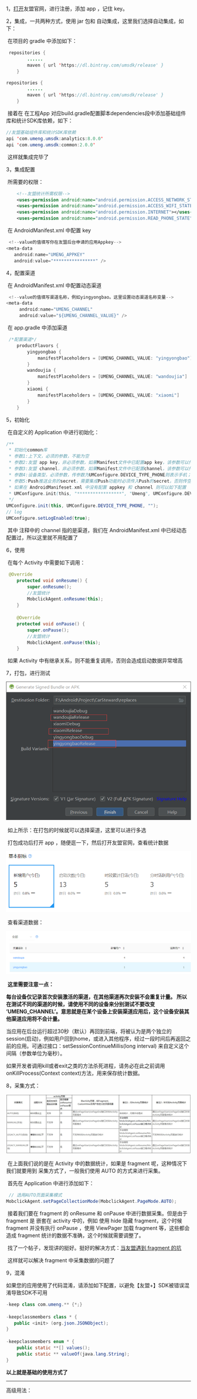 1，[打开](https://www.umeng.com/)友盟官网，进行注册，添加 app ，记住 key。

2，集成，一共两种方式，使用 jar 包和 自动集成，这里我们选择自动集成，如下：

​	在项目的 gradle 中添加如下：

```java
 repositories {
        ......
        maven { url 'https://dl.bintray.com/umsdk/release' }
    }
```

```java
repositories {
        ......
        maven { url 'https://dl.bintray.com/umsdk/release' }
    }
```

​	接着在 在工程App 对应build.gradle配置脚本dependencies段中添加基础组件库和统计SDK库依赖，如下：

```java
//友盟基础组件库和统计SDK库依赖
api 'com.umeng.umsdk:analytics:8.0.0'
api 'com.umeng.umsdk:common:2.0.0'
```

​	这样就集成完毕了

3，集成配置

​	所需要的权限：

```xml
    <!--友盟统计所需权限-->
    <uses-permission android:name="android.permission.ACCESS_NETWORK_STATE"></uses-permission>
    <uses-permission android:name="android.permission.ACCESS_WIFI_STATE" />
    <uses-permission android:name="android.permission.INTERNET"></uses-permission>
    <uses-permission android:name="android.permission.READ_PHONE_STATE"></uses-permission>
```

​	在 AndroidManifest.xml 中配置 key

```java
 <!--value的值填写你在友盟后台申请的应用Appkey-->
<meta-data
   android:name="UMENG_APPKEY"
   android:value="****************" />
```

4，配置渠道

​	在 AndroidManifest.xml 中配置动态渠道

```java
 <!--value的值填写渠道名称，例如yingyongbao。这里设置动态渠道名称变量-->
<meta-data
     android:name="UMENG_CHANNEL"
     android:value="${UMENG_CHANNEL_VALUE}" />
```

​	在 app.gradle 中添加渠道

```java
 /*配置渠道*/
    productFlavors {
        yingyongbao {
            manifestPlaceholders = [UMENG_CHANNEL_VALUE: "yingyongbao"]
        }
        wandoujia {
            manifestPlaceholders = [UMENG_CHANNEL_VALUE: "wandoujia"]
        }
        xiaomi {
            manifestPlaceholders = [UMENG_CHANNEL_VALUE: "xiaomi"]
        }
    }
```

5，初始化

​	在自定义的 Application 中进行初始化：

```java
/**
 * 初始化common库
 * 参数1:上下文，必须的参数，不能为空
 * 参数2:友盟 app key，非必须参数，如果Manifest文件中已配置app key，该参数可以传空，则使用Manifest中配置的app key，否则该参数必须传入
 * 参数3:友盟 channel，非必须参数，如果Manifest文件中已配置channel，该参数可以传空，则使用Manifest中配置的channel，否则该参数必须传入，channel命名请详见channel渠道命名规范
 * 参数4:设备类型，必须参数，传参数为UMConfigure.DEVICE_TYPE_PHONE则表示手机；传参数为UMConfigure.DEVICE_TYPE_BOX则表示盒子；默认为手机
 * 参数5:Push推送业务的secret，需要集成Push功能时必须传入Push的secret，否则传空
 * 如果在 AndroidManifeset.xml 中没有配置 appkey 和 channel 则可以如下配置
 * UMConfigure.init(this, "*****************", "Umeng", UMConfigure.DEVICE_TYPE_PHONE,  * 我已经配置过，所以如下方式初始化
 */
UMConfigure.init(this, UMConfigure.DEVICE_TYPE_PHONE, "");
// log 
UMConfigure.setLogEnabled(true);
```

​	其中 注释中的 channel 指的是渠道，我们在 AndroidManifest.xml 中已经动态配置过，所以这里就不用配置了

6，使用

​	在每个 Activity 中需要如下调用：

```java
 @Override
    protected void onResume() {
        super.onResume();
        //友盟统计
        MobclickAgent.onResume(this);
    }

    @Override
    protected void onPause() {
        super.onPause();
        //友盟统计
        MobclickAgent.onPause(this);
    }
```

​	如果 Activity 中有继承关系，则不能重复调用，否则会造成启动数据异常增高

7，打包，进行测试

![asd](assets/asd.png)

​	如上所示：在打包的时候就可以选择渠道，这里可以进行多选

​	打包成功后打开 app ，随便逛一下，然后打开友盟官网，查看统计数据

![1574265006579](assets/1574265006579.png)

​	查看渠道数据：

![1574265061011](assets/1574265061011.png)

​	**这里需要注意一点：**

​	**每台设备仅记录首次安装激活的渠道，在其他渠道再次安装不会重复计量。 所以在测试不同的渠道的时候，请使用不同的设备来分别测试不要改变 ’UMENG_CHANNEL’。意思就是在某个设备上安装渠道应用后，这个设备安装其他渠道应用将不会计量。**

​	当应用在后台运行超过30秒（默认）再回到前端，将被认为是两个独立的session(启动)，例如用户回到home，或进入其他程序，经过一段时间后再返回之前的应用。可通过接口：setSessionContinueMillis(long interval) 来自定义这个间隔（参数单位为毫秒）。

​	如果开发者调用kill或者exit之类的方法杀死进程，请务必在此之前调用onKillProcess(Context context)方法，用来保存统计数据。

8，采集方式：

![1](assets/android.jpg)

​	在上面我们说的是在 Activity 中的数据统计，如果是 fragment 呢，这种情况下我们就要用到 采集方式了，一般我们使用 AUTO 的方式来进行采集。

​	首先在 Application 中进行添加如下：

```java
 // 选用AUTO页面采集模式
MobclickAgent.setPageCollectionMode(MobclickAgent.PageMode.AUTO);
```

​	接着我们要在 fragment 的 onResume 和 onPause 中进行数据采集。但是由于 fragment 是 嵌套在 activity 中的，例如 使用 hide 隐藏 fragment，这个时候 fragment 并没有执行 onPause ，使用 ViewPager 加载 fragment 等，这些都会造成 fragment 统计的数据不准确，这个时候就需要调整了。

​	找了一个帖子，发现讲的挺好。挺好的解决方式：[当友盟遇到 fragment 的坑](https://www.jianshu.com/p/9c917f7a2fbc)

​	这样就可以解决 fragment 中采集数据的问题了

9，混淆

​	如果您的应用使用了代码混淆，请添加如下配置，以避免【友盟+】SDK被错误混淆导致SDK不可用

```java
-keep class com.umeng.** {*;}

-keepclassmembers class * {
   public <init> (org.json.JSONObject);
}

-keepclassmembers enum * {
    public static **[] values();
    public static ** valueOf(java.lang.String);
}
```

**以上就是基础的使用方式了**

------

高级用法：

